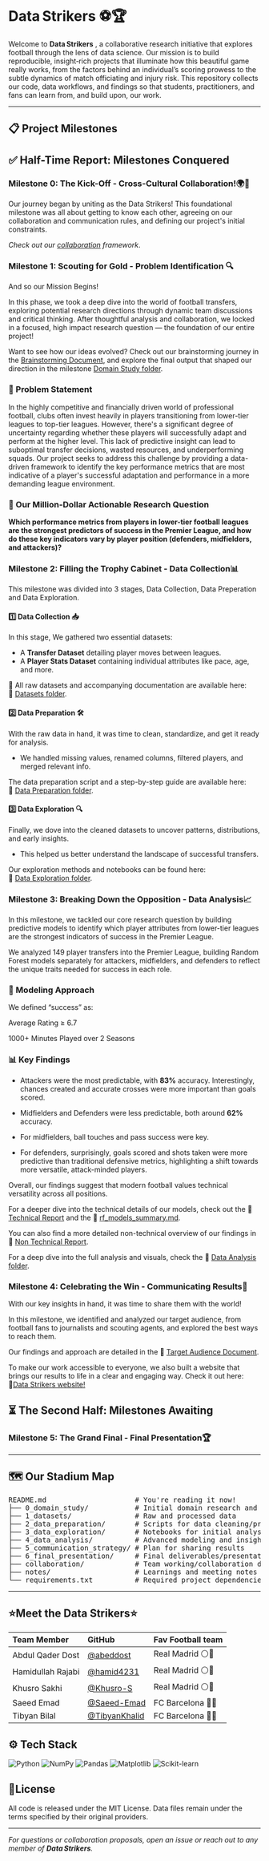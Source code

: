 # Data Strikers ⚽🏆

Welcome to **Data Strikers** , a collaborative research initiative that explores
football through the lens of data science. Our mission is to build reproducible,
insight‑rich projects that illuminate how this beautiful game really works, from
the factors behind an individual’s scoring prowess to the subtle dynamics of
match officiating and injury risk. This repository collects our code, data
workflows, and findings so that students, practitioners, and fans can learn
from, and build upon, our work.

---

## 📋 Project Milestones

## ✅ Half-Time Report: Milestones Conquered

### Milestone 0: The Kick-Off - Cross-Cultural Collaboration!🌍🤝

Our journey began by uniting as the Data Strikers! This foundational milestone
was all about getting to know each other, agreeing on our collaboration and
communication rules, and defining our project's initial constraints.

*Check out our [collaboration](https://github.com/MIT-Emerging-Talent/ET6-CDSP-group-23-repo/tree/main/collaboration)
framework*.

### Milestone 1: Scouting for Gold - Problem Identification 🔍

And so our Mission Begins!

In this phase, we took a deep dive into the world of football transfers, exploring
potential research directions through dynamic team discussions and critical thinking.
After thoughtful analysis and collaboration, we locked in a focused, high impact
research question — the foundation of our entire project!

Want to see how our ideas evolved? Check out our brainstorming journey in the
[Brainstorming Document](https://docs.google.com/document/d/1GjkHdTqSOaXvgHSFjAw1yVrvjhfK8PqvNB8PJSDNICs/edit?usp=sharing),
 and explore the final output that shaped our direction in the milestone
[Domain Study folder](https://github.com/MIT-Emerging-Talent/ET6-CDSP-group-23-repo/tree/main/0_domain_study).

### 📌 Problem Statement

In the highly competitive and financially driven world of professional football,
clubs often invest heavily in players transitioning from lower-tier leagues to
top-tier leagues. However, there's a significant degree of uncertainty regarding
whether these players will successfully adapt and perform at the higher level.
This lack of predictive insight can lead to suboptimal transfer decisions, wasted
resources, and underperforming squads. Our project seeks to address this challenge
by providing a data-driven framework to identify the key performance metrics
that are most indicative of a player's successful adaptation and performance in
a more demanding league environment.

### 🎯 Our Million-Dollar Actionable Research Question

**Which performance metrics from players in lower-tier football leagues are the
strongest predictors of success in the Premier League, and how do these key
indicators vary by player position (defenders, midfielders, and attackers)?**

### Milestone 2: Filling the Trophy Cabinet - Data Collection📊

This milestone was divided into 3 stages, Data Collection, Data Preperation and
Data Exploration.

#### 1️⃣ Data Collection 📥

In this stage, We gathered two essential datasets:  

- A **Transfer Dataset** detailing player moves between leagues.  
- A **Player Stats Dataset** containing individual attributes like pace, age,
and more.  

📁 All raw datasets and accompanying documentation are available here:  
🔗 [Datasets folder](https://github.com/MIT-Emerging-Talent/ET6-CDSP-group-23-repo/tree/main/1_datasets).

#### 2️⃣ Data Preparation 🛠️

With the raw data in hand, it was time to clean, standardize, and get it ready
for analysis.  

- We handled missing values, renamed columns, filtered players, and merged
relevant info.  

The data preparation script and a step-by-step guide are available here:  
🔗 [Data Preparation folder](https://github.com/MIT-Emerging-Talent/ET6-CDSP-group-23-repo/tree/main/2_data_preparation).

#### 3️⃣ Data Exploration 🔍

Finally, we dove into the cleaned datasets to uncover patterns, distributions,
and early insights.  

- This helped us better understand the landscape of successful transfers.  

Our exploration methods and notebooks can be found here:  
🔗 [Data Exploration folder](https://github.com/MIT-Emerging-Talent/ET6-CDSP-group-23-repo/tree/main/3_data_exploration).

### Milestone 3: Breaking Down the Opposition - Data Analysis📈

In this milestone, we tackled our core research question by building predictive
models to identify which player attributes from lower-tier leagues are the
strongest indicators of success in the Premier League.

We analyzed 149 player transfers into the Premier League, building Random Forest
models separately for attackers, midfielders, and defenders to reflect the unique
traits needed for success
in each role.

### 🧠 Modeling Approach

We defined “success” as:

Average Rating ≥ 6.7

1000+ Minutes Played over 2 Seasons

### 📊 Key Findings

- Attackers were the most predictable, with **83%** accuracy. Interestingly, chances
created and accurate crosses were more important than goals scored.

- Midfielders and Defenders were less predictable, both around **62%** accuracy.

- For midfielders, ball touches and pass success were key.

- For defenders, surprisingly, goals scored and shots taken were more predictive
than traditional defensive metrics, highlighting a shift towards more versatile,
attack-minded players.

Overall, our findings suggest that modern football values technical versatility
across all positions.

For a deeper dive into the technical details of our models, check out the
🔗 [Technical Report](https://github.com/MIT-Emerging-Talent/ET6-CDSP-group-23-repo/tree/main/4_data_analysis/technical_report.md)
and the 🔗 [rf_models_summary.md](https://github.com/MIT-Emerging-Talent/ET6-CDSP-group-23-repo/tree/main/4_data_analysis/rf_models_summary.md).

You can also find a more detailed non-technical overview of our findings in
🔗 [Non Technical Report](https://github.com/MIT-Emerging-Talent/ET6-CDSP-group-23-repo/tree/main/4_data_analysis/non_technical_report.md).

For a deep dive into the full analysis and visuals, check the
🔗 [Data Analysis folder](https://github.com/MIT-Emerging-Talent/ET6-CDSP-group-23-repo/tree/data_analysis_doc/4_data_analysis).

### Milestone 4: Celebrating the Win - Communicating Results📣

With our key insights in hand, it was time to share them with the world!

In this milestone, we identified and analyzed our target audience, from football
fans to journalists and scouting agents, and explored the best ways to reach them.

Our findings and approach are detailed in the
🔗 [Target Audience Document](https://github.com/MIT-Emerging-Talent/ET6-CDSP-group-23-repo/tree/data_analysis_doc/4_data_analysis).

To make our work accessible to everyone, we also built a website that brings our
results to life in a clear and engaging way. Check it out here: 🔗[Data Strikers
website!](https://datastrikers.netlify.app/)

## ⏳ The Second Half: Milestones Awaiting

### Milestone 5: The Grand Final - Final Presentation🏆

---

## 🗺️ Our Stadium Map

<pre>
README.md                     # You're reading it now!
├── 0_domain_study/           # Initial domain research and brainstorming
├── 1_datasets/               # Raw and processed data
├── 2_data_preparation/       # Scripts for data cleaning/preprocessing
├── 3_data_exploration/       # Notebooks for initial analysis
├── 4_data_analysis/          # Advanced modeling and insights
├── 5_communication_strategy/ # Plan for sharing results
├── 6_final_presentation/     # Final deliverables/presentation
├── collaboration/            # Team working/collaboration documents
├── notes/                    # Learnings and meeting notes
└── requirements.txt          # Required project dependencies
</pre>
---

## ⭐Meet the Data Strikers⭐

| Team Member   | GitHub    |Fav Football team  |
| :-------------- | :----------------------- | :------------------- |
|  Abdul Qader Dost |  [@abeddost](https://github.com/abeddost) | Real Madrid ⚪👑   |
| Hamidullah Rajabi | [@hamid4231](https://github.com/hamid4231)   |  Real Madrid ⚪👑  |
| Khusro Sakhi| [@Khusro-S](https://github.com/Khusro-S)  |  Real Madrid ⚪👑 |
| Saeed Emad |[@Saeed-Emad](https://github.com/Saeed-Emad)   |     FC Barcelona 🔵🔴       |
| Tibyan Bilal | [@TibyanKhalid](https://github.com/TibyanKhalid)    | FC Barcelona 🔵🔴   |

## ⚙️ Tech Stack

![Python](https://img.shields.io/badge/Python-3776AB?style=for-the-badge&logo=python&logoColor=white)
![NumPy](https://img.shields.io/badge/NumPy-013243?style=for-the-badge&logo=numpy&logoColor=white)
![Pandas](https://img.shields.io/badge/Pandas-150458?style=for-the-badge&logo=pandas&logoColor=white)
![Matplotlib](https://img.shields.io/badge/Matplotlib-11557C?style=for-the-badge&logo=matplotlib&logoColor=white)
![Scikit-learn](https://img.shields.io/badge/scikit--learn-F7931E?style=for-the-badge&logo=scikit-learn&logoColor=white)

## 📜License

All code is released under the MIT License. Data files remain under the terms
specified by their original providers.

---

*For questions or collaboration proposals, open an issue or reach out to any
member of **Data Strikers**.*
